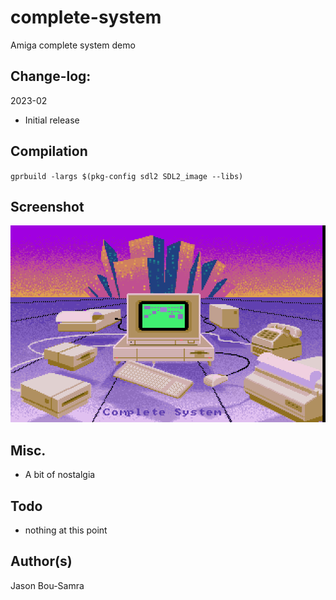 # complete-system
Amiga complete system demo

## Change-log:

2023-02
* Initial release

## Compilation

`gprbuild -largs $(pkg-config sdl2 SDL2_image --libs)`

## Screenshot
![Complete System](https://github.com/bou-samra/complete-system/blob/main/img/AmigaSys.ilbm.png)

## Misc.

* A bit of nostalgia

## Todo

* nothing at this point

## Author(s)
Jason Bou-Samra

